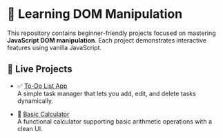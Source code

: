 # 🧠 Learning DOM Manipulation

This repository contains beginner-friendly projects focused on mastering **JavaScript DOM manipulation**. Each project demonstrates interactive features using vanilla JavaScript.

## 🚀 Live Projects

- ✅ [To-Do List App](https://cse-347-lab-tasks.vercel.app/)  
  A simple task manager that lets you add, edit, and delete tasks dynamically.

- 🧮 [Basic Calculator](https://cse-347-lab-tasks-poxh.vercel.app/)  
  A functional calculator supporting basic arithmetic operations with a clean UI.
